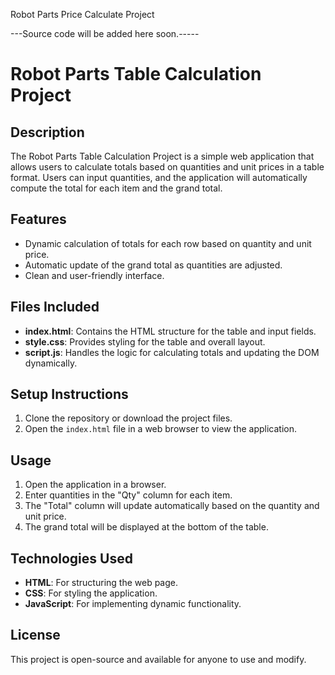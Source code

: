 Robot Parts Price Calculate Project

---Source code will be added here soon.-----

# Robot Parts Table Calculation Project

## Description
The Robot Parts Table Calculation Project is a simple web application that allows users to calculate totals based on quantities and unit prices in a table format. Users can input quantities, and the application will automatically compute the total for each item and the grand total.

## Features
- Dynamic calculation of totals for each row based on quantity and unit price.
- Automatic update of the grand total as quantities are adjusted.
- Clean and user-friendly interface.

## Files Included
- **index.html**: Contains the HTML structure for the table and input fields.
- **style.css**: Provides styling for the table and overall layout.
- **script.js**: Handles the logic for calculating totals and updating the DOM dynamically.

## Setup Instructions
1. Clone the repository or download the project files.
2. Open the `index.html` file in a web browser to view the application.

## Usage
1. Open the application in a browser.
2. Enter quantities in the "Qty" column for each item.
3. The "Total" column will update automatically based on the quantity and unit price.
4. The grand total will be displayed at the bottom of the table.

## Technologies Used
- **HTML**: For structuring the web page.
- **CSS**: For styling the application.
- **JavaScript**: For implementing dynamic functionality.

## License
This project is open-source and available for anyone to use and modify.
